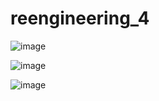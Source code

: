 # reengineering_4

![image](https://github.com/oleksandrtytko/reengineering_4/assets/124786943/be5b50c5-201f-4814-a087-74784ea4c5e1)

![image](https://github.com/oleksandrtytko/reengineering_4/assets/124786943/149d493f-f2c0-4684-911d-56151396adf1)

![image](https://github.com/oleksandrtytko/reengineering_4/assets/124786943/a572f504-9493-4d14-82c8-be6c91f23df7)
